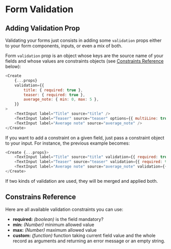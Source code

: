 # Form Validation

## Adding Validation Prop

Validating your forms just consists in adding some `validation` props either to your form components, inputs, or even a mix of both.

Form `validation` prop is an object whose keys are the source name of your fields and whose values are constraints objects (see [Constraints Reference](#constraints-reference) below):

``` js
<Create
    {...props}
    validation={{
        title: { required: true },
        teaser: { required: true },
        average_note: { min: 0, max: 5 },
    }}
>
    <TextInput label="Title" source="title" />
    <TextInput label="Teaser" source="teaser" options={{ multiLine: true }} />
    <TextInput label="Average note" source="average_note" />
</Create>
```

If you want to add a constraint on a given field, just pass a constraint object to your input. For instance, the previous example becomes:

``` js
<Create {...props}>
    <TextInput label="Title" source="title" validation={{ required: true }} />
    <TextInput label="Teaser" source="teaser" validation={{ required: true }} />
    <TextInput label="Average note" source="average_note" validation={{ min: 0, max: 5 }}/>
</Create>
```

If two kinds of validation are used, they will be merged and applied both.

## Constrains Reference

Here are all available validation constraints you can use:

* **required:** *(boolean)* is the field mandatory?
* **min:** *(Number)* minimum allowed value
* **max:** *(Number)* maximum allowed value
* **custom:** *(function)* function taking current field value and the whole record as arguments and returning an error message or an empty string.

